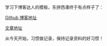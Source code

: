 学习下博客达人的模板，东拼西凑终于有点样子了：

[Github 博客地址](http://quintushorace.github.io)


[文章地址](https://quintusblog.github.io/blog2/)

从今天开始，习惯做记录，保持记录资料的好习惯！

